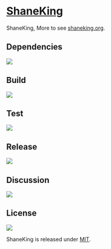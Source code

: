 # [ShaneKing][]
ShaneKing, More to see [shaneking.org][].

## Dependencies
[![][versioneye img]][versioneye]

## Build
[![][travis img]][travis]

## Test
[![][coverage img]][coverage]

## Release
[![][mavenbadge img]][mavenbadge]

## Discussion
[![][gitter img]][gitter]

## License
[![][license img]][license]

ShaneKing is released under [MIT][].


[ShaneKing]: https://shaneking.org/
[shaneking.org]: https://shaneking.org/


[versioneye]:https://www.versioneye.com/user/projects/56f501b235630e0034fda335
[versioneye img]:https://www.versioneye.com/user/projects/56f501b235630e0034fda335/badge.svg


[travis]:https://travis-ci.org/ShaneKing/org.shaneking
[travis img]:https://secure.travis-ci.org/ShaneKing/org.shaneking.png


[coverage]:https://codecov.io/github/ShaneKing/org.shaneking?branch=mirror
[coverage img]:https://codecov.io/github/ShaneKing/org.shaneking/coverage.svg?branch=mirror
[saucelabs]:https://saucelabs.com/u/ShaneKing
[saucelabs img]:https://saucelabs.com/browser-matrix/ShaneKing.svg


[mavenbadge]:http://search.maven.org/#search%7Cga%7C1%7Cg%3A%22org.shaneking%22%20AND%20a%3A%22org.shaneking%22
[mavenbadge img]:https://maven-badges.herokuapp.com/maven-central/org.shaneking/org.shaneking/badge.svg


[gitter]:https://gitter.im/ShaneKing/org.shaneking?utm_source=badge&utm_medium=badge&utm_campaign=pr-badge
[gitter img]:https://badges.gitter.im/Join%20Chat.svg


[MIT]: https://opensource.org/licenses/MIT
[license]:LICENSE
[license img]:https://img.shields.io/badge/License-MIT-blue.svg
